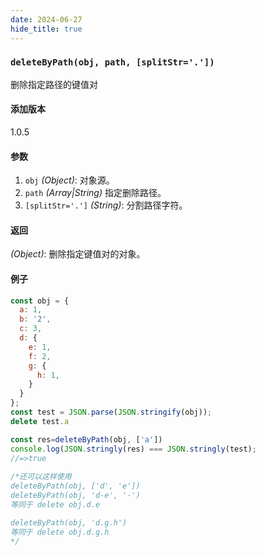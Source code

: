 ```yaml
---
date: 2024-06-27
hide_title: true
---
```

<h3>
  <code>deleteByPath(obj, path, [splitStr='.'])</code>
</h3>

删除指定路径的键值对

#### 添加版本

1.0.5

#### 参数

1. `obj` *(Object)*: 对象源。
2. `path` *(Array|String)* 指定删除路径。
3. `[splitStr='.']` *(String)*: 分割路径字符。

#### 返回

*(Object)*: 删除指定键值对的对象。

#### 例子

```javascript
const obj = {
  a: 1,
  b: '2',
  c: 3,
  d: {
    e: 1,
    f: 2,
    g: {
      h: 1,
    }
  }
};
const test = JSON.parse(JSON.stringify(obj));
delete test.a

const res=deleteByPath(obj, ['a'])
console.log(JSON.stringly(res) === JSON.stringly(test);
//=>true
            
/*还可以这样使用
deleteByPath(obj, ['d', 'e'])
deleteByPath(obj, 'd-e', '-')
等同于 delete obj.d.e

deleteByPath(obj, 'd.g.h')
等同于 delete obj.d.g.h
*/
```
